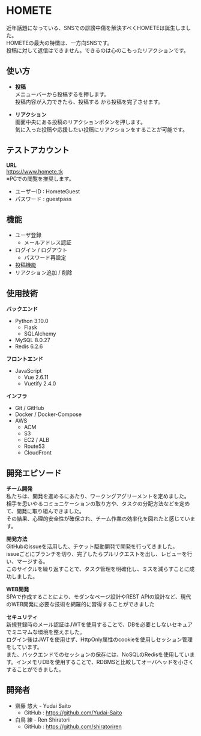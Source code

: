 # HOMETE
近年話題になっている、SNSでの誹謗中傷を解決すべくHOMETEは誕生しました。  
HOMETEの最大の特徴は、一方向SNSです。  
投稿に対して返信はできません。できるのは心のこもったリアクションです。  

## 使い方
* **投稿**  
メニューバーから投稿するを押します。  
投稿内容が入力できたら、投稿する から投稿を完了させます。

* **リアクション**  
画面中央にある投稿のリアクションボタンを押します。  
気に入った投稿や応援したい投稿にリアクションをすることが可能です。

## テストアカウント
**URL**  
https://www.homete.tk  
※PCでの閲覧を推奨します。
- ユーザーID : HometeGuest
- パスワード : guestpass

## 機能
* ユーザ登録
	* メールアドレス認証
* ログイン / ログアウト
	* パスワード再設定
* 投稿機能
* リアクション追加 / 削除

## 使用技術
**バックエンド**
* Python 3.10.0
	* Flask
	* SQLAlchemy
* MySQL 8.0.27
* Redis 6.2.6

**フロントエンド**
* JavaScript
	* Vue 2.6.11
	* Vuetify 2.4.0

**インフラ**
* Git / GitHub
* Docker / Docker-Compose
* AWS
	* ACM
	* S3
	* EC2 / ALB
	* Route53
	* CloudFront

## 開発エピソード
**チーム開発**  
私たちは、開発を進めるにあたり、ワークングアグリーメントを定めました。  
相手を思いやるコミュニケーションの取り方や、タスクの分配方法などを定めて、開発に取り組んできました。  
その結果、心理的安全性が確保され、チーム作業の効率化を図れたと感じています。

**開発方法**  
GitHubのissueを活用した、チケット駆動開発で開発を行ってきました。  
issueごとにブランチを切り、完了したらプルリクエストを出し、レビューを行い、マージする。  
このサイクルを繰り返すことで、タスク管理を明確化し、ミスを減らすことに成功しました。 

**WEB開発**  
SPAで作成することにより、モダンなページ設計やREST APIの設計など、現代のWEB開発に必要な技術を網羅的に習得することができました

**セキュリティ**  
新規登録時のメール認証はJWTを使用することで、DBを必要としないセキュアでミニマムな環境を整えました。  
ログイン後はJWTを使用せず、HttpOnly属性のcookieを使用しセッション管理をしています。  
また、バックエンドでのセッションの保存には、NoSQLのRedisを使用しています。インメモリDBを使用することで、RDBMSと比較してオーバヘッドを小さくすることができました。

## 開発者
* 齋藤 悠大 - Yudai Saito
	* GitHub : https://github.com/Yudai-Saito
* 白鳥 練 - Ren Shiratori
	* GitHub : https://github.com/shiratoriren
